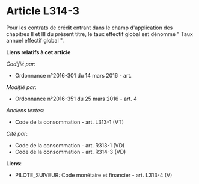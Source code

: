 # Article L314-3

Pour les contrats de crédit entrant dans le champ d'application des chapitres II et III du présent titre, le taux effectif
global est dénommé "    Taux annuel effectif global ".

**Liens relatifs à cet article**

_Codifié par_:

  - Ordonnance n°2016-301 du 14 mars 2016 - art.

_Modifié par_:

  - Ordonnance n°2016-351 du 25 mars 2016 - art. 4

_Anciens textes_:

  - Code de la consommation - art. L313-1 (VT)

_Cité par_:

  - Code de la consommation - art. R313-1 (VD)
  - Code de la consommation - art. R314-3 (VD)

**Liens**:

  - PILOTE_SUIVEUR: Code monétaire et financier - art. L313-4 (V)
